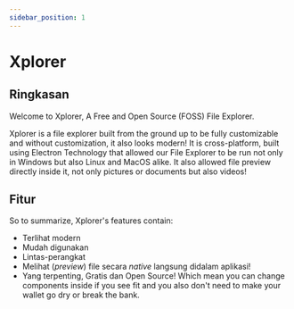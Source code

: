 ```yaml
---
sidebar_position: 1
---
```


# Xplorer

## Ringkasan

Welcome to Xplorer, A Free and Open Source (FOSS) File Explorer.

Xplorer is a file explorer built from the ground up to be fully customizable and without customization, it also looks modern! It is cross-platform, built using Electron Technology that allowed our File Explorer to be run not only in Windows but also Linux and MacOS alike. It also allowed file preview directly inside it, not only pictures or documents but also videos!

## Fitur

So to summarize, Xplorer's features contain:

-   Terlihat modern
-   Mudah digunakan
-   Lintas-perangkat
-   Melihat (_preview_) file secara _native_ langsung didalam aplikasi!
-   Yang terpenting, Gratis dan Open Source! Which mean you can change components inside if you see fit and you also don't need to make your wallet go dry or break the bank.

